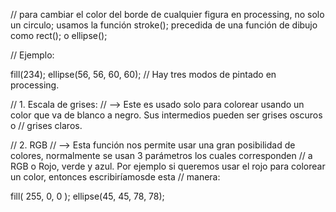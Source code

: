 // para cambiar el color del borde de cualquier figura en processing, no solo un circulo; usamos la función stroke(); precedida de una función de dibujo como rect(); o ellipse();

// Ejemplo:

fill(234);
ellipse(56, 56, 60, 60);
// Hay tres modos de pintado en processing.

// 1. Escala de grises: // --> Este es usado solo para colorear usando un color que va de blanco a negro. Sus intermedios pueden ser grises oscuros o // grises claros.

// 2. RGB // --> Esta función nos permite usar una gran posibilidad de colores, normalmente se usan 3 parámetros los cuales corresponden // a RGB o Rojo, verde y azul. Por ejemplo si queremos usar el rojo para colorear un color, entonces escribiríamosde esta // manera:

fill( 255, 0, 0 );
ellipse(45, 45, 78, 78);
